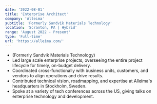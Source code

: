 ```yaml
---
date: '2022-08-01'
title: 'Enterprise Architect'
company: 'Alleima'
subtitle: 'Formerly Sandvik Materials Technology'
location: 'Scranton, PA | Hybrid'
range: 'August 2022 - Present'
type: 'Full-time'
url: 'https://alleima.com/'
---
```


- (Formerly Sandvik Materials Technology)
- Led large scale enterprise projects, overseeing the entire project lifecycle for timely, on-budget delivery.
- Coordinated cross-functionally with business units, customers, and vendors to align operations and drive results.
- Contributed technical vision, roadmapping, and expertise at Alleima's headquarters in Stockholm, Sweden.
- Spoke at a variety of tech conferences across the US, giving talks on enterprise technology and development.
